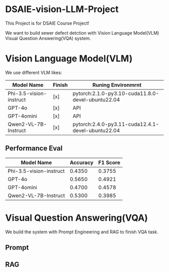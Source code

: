 # DSAIE-vision-LLM-Project
This Project is for DSAIE Course Project!

We want to build sewer defect detction with Vision Language Model(VLM) Visual Question Answering(VQA) system.

# Vision Language Model(VLM)

We use different VLM likes:

| Model Name | Finish | Runing Environmrnt |
| -------- | ------- | ------- |
| Phi-3.5-vision-instruct  | [x] | pytorch:2.1.0-py3.10-cuda11.8.0-devel-ubuntu22.04 |
| GPT-4o  | [x] | API |
| GPT-4omini  | [x] | API |
| Qwen2-VL-7B-Instruct  | [x] | pytorch:2.4.0-py3.11-cuda12.4.1-devel-ubuntu22.04 |

<!-- - [x] Phi-3.5-Vision 
- [x] GPT-4o
- [x] GPT-4o mini
- ~~llama -3.2v~~ (As Meta banned the model in EU)
- moodream2
- minicpm-v (MiniCPM-V 2.6)
- Qwen2-VL-7B-Instruct (runing environment: pytorch:2.4.0-py3.11-cuda12.4.1-devel-ubuntu22.04)
- Llama-3.2V-11B-cot (LLaVA-CoT) -->

## Performance Eval
| Model Name | Accuracy | F1 Score |
| -------- | ------- | ------- |
| Phi-3.5-vision-instruct  | 0.4350 | 0.3755 |
| GPT-4o  | 0.5650 | 0.4921 |
| GPT-4omini  | 0.4700 | 0.4578 |
| Qwen2-VL-7B-Instruct  | 0.5300 | 0.3985 |


# Visual Question Answering(VQA)

We build the system with Prompt Engineering and RAG to finish VQA task.

## Prompt

## RAG